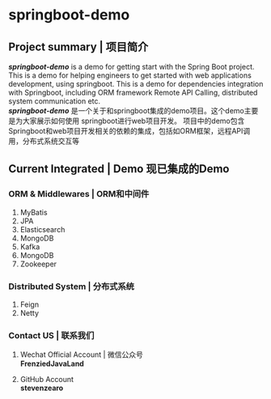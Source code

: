# springboot-demo
## Project summary | 项目简介
_**springboot-demo**_ is a demo for getting start with the Spring Boot project.  
This is a demo for helping engineers to get started with web applications development, 
using springboot.
This is a demo for dependencies integration with Springboot, including ORM framework
Remote API Calling, distributed system communication etc.  
**_springboot-demo_** 是一个关于和springboot集成的demo项目。这个demo主要是为大家展示如何使用
springboot进行web项目开发。
项目中的demo包含Springboot和web项目开发相关的依赖的集成，包括如ORM框架，远程API调用，分布式系统交互等

## Current Integrated | Demo 现已集成的Demo
### ORM & Middlewares | ORM和中间件
1. MyBatis
2. JPA
3. Elasticsearch
4. MongoDB
5. Kafka
6. MongoDB
7. Zookeeper

### Distributed System | 分布式系统
1. Feign
2. Netty

### Contact US | 联系我们
1. Wechat Official Account | 微信公众号  
    **FrenziedJavaLand**

2. GitHub Account  
    **stevenzearo**
